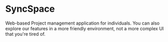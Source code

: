 # SyncSpace
Web-based Project management application for individuals.
You can also explore our features in a more friendly environment, not a more complex UI that you're tired of.
